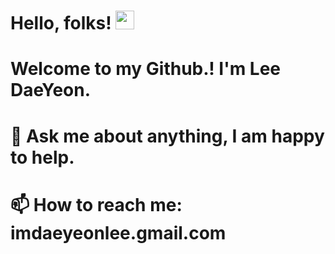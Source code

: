  
# Hello, folks! <img src="https://raw.githubusercontent.com/MartinHeinz/MartinHeinz/master/wave.gif" width="30px"> 
 
# Welcome to my Github.!  I'm Lee DaeYeon.   
 
# 💬 Ask me about anything, I am happy to help.  
# 📫 How to reach me: imdaeyeonlee.gmail.com
 
<!--
**gitdylee/gitdylee** is a ✨ _special_ ✨ repository because its `README.md` (this file) appears on your GitHub profile.


Here are some ideas to get you started:

- 🔭 I’m currently working on ...
- 🌱 I’m currently learning ...
- 👯 I’m looking to collaborate on ...
- 🤔 I’m looking for help with ...
- 💬 Ask me about ...
- 📫 How to reach me: ...
- 😄 Pronouns: ...
- ⚡ Fun fact: ...
-->
